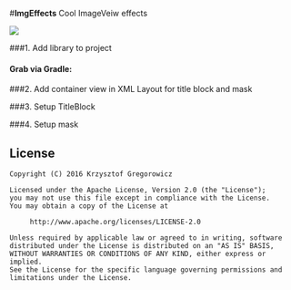 #**ImgEffects** 
Cool ImageVeiw effects

![](presentation_gif.gif)

###1. Add library to project

#### Grab via Gradle:

###2. Add container view in XML Layout for title block and mask

###3. Setup TitleBlock

###4. Setup mask

## License
```
Copyright (C) 2016 Krzysztof Gregorowicz

Licensed under the Apache License, Version 2.0 (the "License");
you may not use this file except in compliance with the License.
You may obtain a copy of the License at

     http://www.apache.org/licenses/LICENSE-2.0

Unless required by applicable law or agreed to in writing, software
distributed under the License is distributed on an "AS IS" BASIS,
WITHOUT WARRANTIES OR CONDITIONS OF ANY KIND, either express or implied.
See the License for the specific language governing permissions and
limitations under the License.
